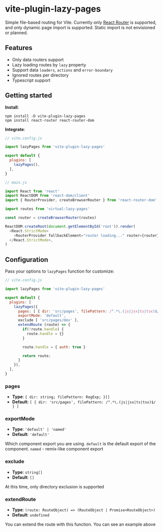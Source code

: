 # vite-plugin-lazy-pages

Simple file-based routing for Vite. Currently only [React Router](https://github.com/remix-run/react-router/) is supported, and only dynamic page import is supported. Static import is not envisioned or planned.

## Features
  * Only data routers support
  * Lazy loading routes by `lazy` property
  * Support data `loaders`, `actions` and `error-boundary`
  * Ignored routes per directory
  * Typescript support

## Getting started
**Install**:
```
npm install -D vite-plugin-lazy-pages
npm install react-router react-router-dom 
```

**Integrate**:
```js
// vite.config.js

import lazyPages from 'vite-plugin-lazy-pages'

export default {
  plugins: [
    lazyPages(),
  ],
}
```
```js
// main.js

import React from 'react'
import ReactDOM from 'react-dom/client'
import { RouterProvider, createBrowserRouter } from 'react-router-dom';

import routes from 'virtual:lazy-pages'

const router = createBrowserRouter(routes)

ReactDOM.createRoot(document.getElementById('root')).render(
  <React.StrictMode>
    <RouterProvider fallbackElement="router loading..." router={router} />
  </React.StrictMode>,
)
```

## Configuration
Pass your options to `lazyPages` function for customize:
```js
// vite.config.js

import lazyPages from 'vite-plugin-lazy-pages'

export default {
  plugins: [
    lazyPages({
      pages: [ { dir: 'src/pages', filePattern: /^.*\.(js|jsx|ts|tsx)$/ } ],
      exportMode: 'default',
      exclude [ 'src/pages/dev' ],
      extendRoute (route) => {
        if(!route.handle) {
          route.handle = {}
        }

        route.handle = { auth: true }

        return route;
      }
    }),
  ],
}
```

### pages
  * **Type**: `{ dir: string; filePattern: RegExp; }[]`
  * **Default**: `[ { dir: 'src/pages', filePattern: /^.*\.(js|jsx|ts|tsx)$/ } ]`

### exportMode
  * **Type**: `'default' | 'named'`
  * **Default**: `'default'`

Which component export you are using. `default` is the default export of the component. `named` - remix-like component export

### exclude
  * **Type**: `string[]`
  * **Default**: `[]`

At this time, only directory exclusion is supported

### extendRoute
  * **Type**: `(route: RouteObject) => (RouteObject | Promise<RouteObject>)`
  * **Default**: `undefined`

You can extend the route with this function. You can see an example above